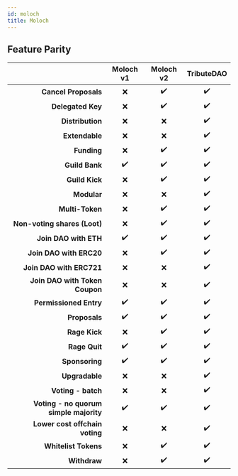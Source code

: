 ```yaml
---
id: moloch
title: Moloch
---
```


## Feature Parity

|                                        |     Moloch v1      |     Moloch v2      |     TributeDAO     |
| -------------------------------------: | :----------------: | :----------------: | :----------------: |
|                   **Cancel Proposals** |        :x:         | :heavy_check_mark: | :heavy_check_mark: |
|                      **Delegated Key** |        :x:         | :heavy_check_mark: | :heavy_check_mark: |
|                       **Distribution** |        :x:         |        :x:         | :heavy_check_mark: |
|                         **Extendable** |        :x:         |        :x:         | :heavy_check_mark: |
|                            **Funding** |        :x:         | :heavy_check_mark: | :heavy_check_mark: |
|                         **Guild Bank** | :heavy_check_mark: | :heavy_check_mark: | :heavy_check_mark: |
|                         **Guild Kick** |        :x:         | :heavy_check_mark: | :heavy_check_mark: |
|                            **Modular** |        :x:         |        :x:         | :heavy_check_mark: |
|                        **Multi-Token** |        :x:         | :heavy_check_mark: | :heavy_check_mark: |
|           **Non-voting shares (Loot)** |        :x:         | :heavy_check_mark: | :heavy_check_mark: |
|                  **Join DAO with ETH** | :heavy_check_mark: | :heavy_check_mark: | :heavy_check_mark: |
|                **Join DAO with ERC20** |        :x:         | :heavy_check_mark: | :heavy_check_mark: |
|               **Join DAO with ERC721** |        :x:         |        :x:         | :heavy_check_mark: |
|         **Join DAO with Token Coupon** |        :x:         |        :x:         | :heavy_check_mark: |
|                 **Permissioned Entry** | :heavy_check_mark: | :heavy_check_mark: | :heavy_check_mark: |
|                          **Proposals** | :heavy_check_mark: | :heavy_check_mark: | :heavy_check_mark: |
|                          **Rage Kick** |        :x:         | :heavy_check_mark: | :heavy_check_mark: |
|                          **Rage Quit** | :heavy_check_mark: | :heavy_check_mark: | :heavy_check_mark: |
|                         **Sponsoring** | :heavy_check_mark: | :heavy_check_mark: | :heavy_check_mark: |
|                         **Upgradable** |        :x:         |        :x:         | :heavy_check_mark: |
|                     **Voting - batch** |        :x:         |        :x:         | :heavy_check_mark: |
| **Voting - no quorum simple majority** | :heavy_check_mark: | :heavy_check_mark: | :heavy_check_mark: |
|         **Lower cost offchain voting** |        :x:         |        :x:         | :heavy_check_mark: |
|                   **Whitelist Tokens** |        :x:         | :heavy_check_mark: | :heavy_check_mark: |
|                           **Withdraw** |        :x:         | :heavy_check_mark: | :heavy_check_mark: |

